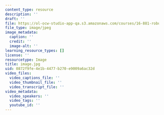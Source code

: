 ```yaml
---
content_type: resource
description: ''
draft: ''
file: https://ol-ocw-studio-app-qa.s3.amazonaws.com/courses/16-881-robust-system-design-summer-1998/image.jpg
file_type: image/jpeg
image_metadata:
  caption: ''
  credit: ''
  image-alt: ''
learning_resource_types: []
license: ''
resourcetype: Image
title: image.jpg
uid: 0872f9fe-4e1b-4477-b270-e9009a6ac32d
video_files:
  video_captions_file: ''
  video_thumbnail_file: ''
  video_transcript_file: ''
video_metadata:
  video_speakers: ''
  video_tags: ''
  youtube_id: ''
---
```

